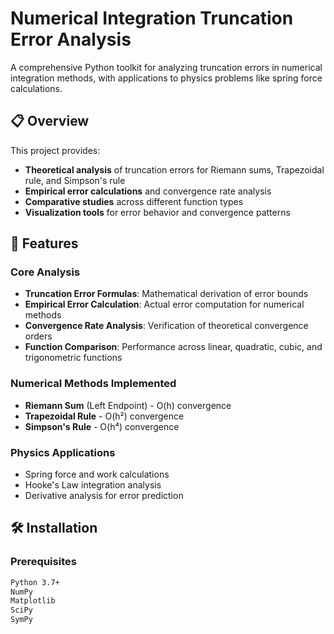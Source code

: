 # Numerical Integration Truncation Error Analysis

A comprehensive Python toolkit for analyzing truncation errors in numerical integration methods, with applications to physics problems like spring force calculations.

## 📋 Overview

This project provides:
- **Theoretical analysis** of truncation errors for Riemann sums, Trapezoidal rule, and Simpson's rule
- **Empirical error calculations** and convergence rate analysis
- **Comparative studies** across different function types
- **Visualization tools** for error behavior and convergence patterns

## 🚀 Features

### Core Analysis
- **Truncation Error Formulas**: Mathematical derivation of error bounds
- **Empirical Error Calculation**: Actual error computation for numerical methods
- **Convergence Rate Analysis**: Verification of theoretical convergence orders
- **Function Comparison**: Performance across linear, quadratic, cubic, and trigonometric functions

### Numerical Methods Implemented
- **Riemann Sum** (Left Endpoint) - O(h) convergence
- **Trapezoidal Rule** - O(h²) convergence  
- **Simpson's Rule** - O(h⁴) convergence

### Physics Applications
- Spring force and work calculations
- Hooke's Law integration analysis
- Derivative analysis for error prediction

## 🛠 Installation

### Prerequisites
```bash
Python 3.7+
NumPy
Matplotlib
SciPy
SymPy
